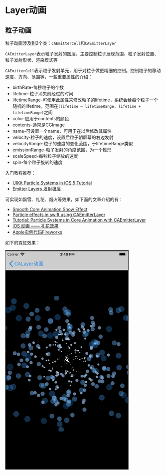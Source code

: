 # Layer动画

## 粒子动画

粒子动画涉及到2个类：`CAEmitterCell`和`CAEmitterLayer`


`CAEmitterLayer`表示粒子发射的图层，主要控制粒子展现范围、粒子发射位置、粒子发射形状、渲染模式等

`CAEmitterCell`表示粒子发射单元，用于对粒子做更精细的控制。控制粒子的移动速度、方向、范围等，一些重要属性的介绍：

+ birthRate-每秒粒子的个数
+ lifetime-粒子消失前经过的时间
+ lifetimeRange-可使用此属性来修改粒子的lifetime，系统会给每个粒子一个随机的lifetime，范围在`(lifetime – lifetimeRange, lifetime + lifetimeRange)`之间
+ color-应用于contents的颜色
+ contents-通常是CGImage
+ name-可设置一个name，可用于在以后修改其属性
+ velocity-粒子的速度，设置后粒子朝屏幕的右边发射
+ velocityRange-粒子的速度的变化范围，于lifetimeRange类似
+ emissionRange-粒子发射的角度范围，为一个锥形
+ scaleSpeed-每秒粒子缩放的速度
+ spin-每个粒子旋转的速度

入门教程推荐：

+ [UIKit Particle Systems in iOS 5 Tutorial](https://www.raywenderlich.com/6063/uikit-particle-systems-in-ios-5-tutorial)
+ [Emitter Layers 发射极层](http://www.cnblogs.com/YungMing/p/4032635.html)

可实现如飘雪、礼花、烟火等效果，如下面的文章介绍的有：

+ [Smooth Core Animation Snow Effect](https://medium.com/@satindersingh71/smooth-core-animation-snow-effect-3d93417b96b3)
+ [Particle effects in swift using CAEmitterLayer](http://prabhu.xyz/2017/05/08/particle-effects-in-swift-using-caemitterlayer.html)
+ [Tutorial: Particle Systems in Core Animation with CAEmitterLayer](http://www.enharmonichq.com/tutorial-particle-systems-in-core-animation-with-caemitterlayer/)
+ [iOS 动画 —— 礼花效果](https://www.jianshu.com/p/08cbe521afe5)
+ [Apple实例代码Fireworks](https://developer.apple.com/library/content/samplecode/Fireworks/Introduction/Intro.html#//apple_ref/doc/uid/DTS40009114)


如下的霓虹效果：

![霓虹效果](https://github.com/winfredzen/iOS-Animation/blob/master/LayerAnimation/screenshot/CAEmitterLayer_Animation_1.gif)


















